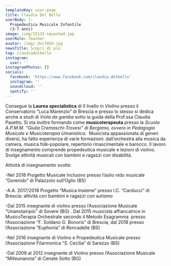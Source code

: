 ```yaml
---
templateKey: user-page
title: Claudia Del Bello
userBody: |-
  Propedeutica Musicale Infantile 
  (3-7 anni)
image: /img/15133-squashed.jpg
userRole: Teacher
avatar: /img/_dsc7459.jpg
newsTitle: Scopri di più
tag: claudiadelbello
instagram:
  user: ''
instagramPhotos: []
socials:
  facebook: 'https://www.facebook.com/claudia.delbello'
  instagram: ''
  soundcloud: ''
  spotify: ''
---
```

Consegue la **Laurea specialistica** di II livello in _Violino_ presso il Conservatorio “Luca Marenzio” di Brescia e presso lo stesso si dedica anche a studi di _Viola da gamba_ sotto la guida della Prof.ssa Claudia Pasetto.  Si sta inoltre formando come **musicoterapeuta** presso la _Scuola A.P.M.M. “Giulia Cremaschi-Trovesi” di Bergamo, ovvero in Pedagogia Musicale e Musicoterapia Umanistica_.  Musicista appassionata di generi diversi, ha fatto esperienza di varie formazioni: dall’orchestra alla musica da camera, musica folk-popolare, repertorio rinascimentale e barocco. Il lavoro di insegnamento comprende propedeutica musicale e lezioni di violino. Svolge attività musicali con bambini e ragazzi con disabilità. 

Attività di insegnamento svolte:

\-Nel 2018 Progetto Musicale Inclusivo presso l’asilo nido musicale “Dorenido” di Palazzolo sull’Oglio (BS) 

\-A.A. 2017/2018 Progetto “Musica Insieme” presso I.C. “Carducci” di Brescia: attività con bambini e ragazzi con autismo 

\-Dal 2015 insegnante di violino presso l’Associazione Musicale “Unanotainpiù” di Sovere (BG) . Dal 2015 musicista affiancatrice in MusicoTerapia Orchestrale secondo il Metodo Esagramma  presso l’Associazione “F. Soldano G. Bonoris” di Brescia, dal 2018 presso l’Associazione “Euphonia” di Roncadelle (BS) 

\-Nel 2016 insegnante di Violino e Propedeutica Musicale presso l’Associazione Filarmonica “S. Cecilia” di Sarezzo (BS)

\-Dal 2009 al 2012 insegnante di Violino presso l’Associazione Musicale “Milleunanota” di Cenate Sotto (BG)
